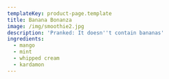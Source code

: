 ```yaml
---
templateKey: product-page.template
title: Banana Bonanza
image: /img/smoothie2.jpg
description: 'Pranked: It doesn''t contain bananas'
ingredients:
  - mango
  - mint
  - whipped cream
  - kardamon
---
```


